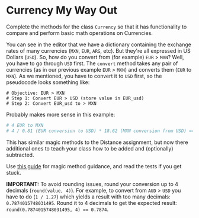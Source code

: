 # Currency My Way Out

Complete the methods for the class `Currency` so that it has functionality to compare and perform basic math operations on Currencies.

You can see in the editor that we have a dictionary containing the exchange rates of many currencies (`MXN`, `EUR`, `ARG`, etc). But they're all expressed in US Dollars (`USD`). So, how do you convert from (for example) `EUR` > `MXN`? Well, you have to go through `USD` first. The `convert` method takes any pair of currencies (as in our previous example `EUR` > `MXN`) and converts them (`EUR` to `MXN`). As we mentioned, you have to convert it to `USD` first, so the pseudocode looks something like:

```
# Objective: EUR > MXN
# Step 1: Convert EUR > USD (store value in EUR_usd)
# Step 2: Convert EUR_usd to > MXN
```
Probably makes more sense in this example:

```python
# 4 EUR to MXN
# 4 / 0.81 (EUR conversion to USD) * 18.62 (MXN conversion from USD) == 91.95
```

This has similar magic methods to the Distance assignment, but now there additional ones to teach your class how to be added and (optionally) subtracted.

Use [this guide](https://rszalski.github.io/magicmethods/) for magic method guidance, and read the tests if you get stuck.

**IMPORTANT:** To avoid rounding issues, round your conversion up to 4 decimals (`round(value, 4)`). For example, to convert from `AUD` > `USD` you have to do (`1 / 1.27`) which yields a result with too many decimals: `0.7874015748031495`. Round it to 4 decimals to get the expected result: `round(0.7874015748031495, 4) == 0.7874`.
